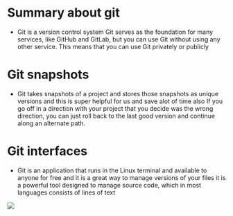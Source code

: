 # Summary about git
 - Git is a version control system Git serves as the foundation for many services, like GitHub and GitLab, but you can use Git without using any other service. This means that you can use Git privately or publicly

# Git snapshots
- Git takes snapshots of a project and stores those snapshots as unique versions and this is super helpful for us and save alot of time
also If you go off in a direction with your project that you decide was the wrong direction, you can just roll back to the last good version and continue along an alternate path.

# Git interfaces
- Git is an application that runs in the Linux terminal and available to anyone for free and it is a great way to manage versions of your files it is a powerful tool designed to manage source code, which in most languages consists of lines of text 

![](https://git-lfs.github.com/images/facebook-promo.png)
